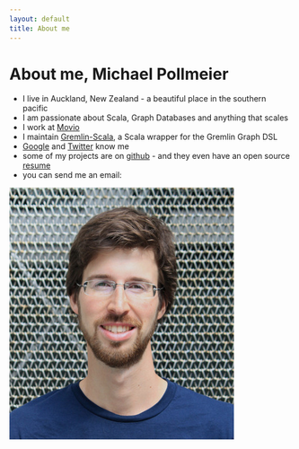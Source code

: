 ```yaml
---
layout: default
title: About me
---
```


<div id="about">
  <h1>About me, Michael Pollmeier</h1>

  <ul>
    <li> I live in Auckland, New Zealand - a beautiful place in the southern pacific</li>
    <li> I am passionate about Scala, Graph Databases and anything that scales</li>
    <li> I work at <a href="http://movio.co">Movio</a></li>
    <li> I maintain <a href="https://github.com/mpollmeier/gremlin-scala">Gremlin-Scala</a>, a Scala wrapper for the Gremlin Graph DSL</li>
    <li> <a href="https://plus.google.com/100945813371461651422">Google</a> and <a href="http://twitter.com/pollmeier">Twitter</a> know me</li>
    <li> some of my projects are on <a href="https://github.com/mpollmeier/">github</a> - and they even have an open source <a href="http://resume.github.io/?mpollmeier">resume</a></li>
    <li> you can send me an email: <michael at michaelpollmeier.com></li>
  </ul>

  <img src="/images/michael-pollmeier.jpg" alt="Michael Pollmeier"/>

</div>


